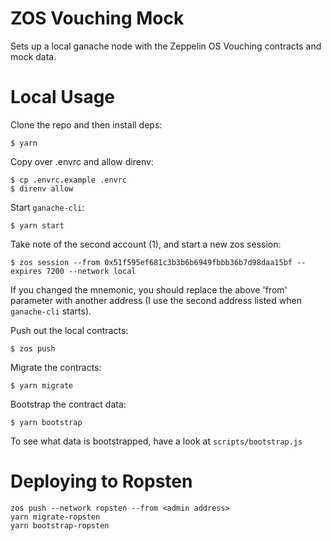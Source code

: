 # ZOS Vouching Mock

Sets up a local ganache node with the Zeppelin OS Vouching contracts and mock data.

# Local Usage

Clone the repo and then install deps:

```
$ yarn
```

Copy over .envrc and allow direnv:

```
$ cp .envrc.example .envrc
$ direnv allow
```

Start `ganache-cli`:

```
$ yarn start
```

Take note of the second account (1), and start a new zos session:

```
$ zos session --from 0x51f595ef681c3b3b6b6949fbbb36b7d98daa15bf --expires 7200 --network local
```

If you changed the mnemonic, you should replace the above 'from' parameter with another address (I use the second address listed when `ganache-cli` starts).

Push out the local contracts:

```
$ zos push
```

Migrate the contracts:

```
$ yarn migrate
```

Bootstrap the contract data:

```
$ yarn bootstrap
```

To see what data is bootstrapped, have a look at `scripts/bootstrap.js`


# Deploying to Ropsten

```
zos push --network ropsten --from <admin address>
yarn migrate-ropsten
yarn bootstrap-ropsten
```
